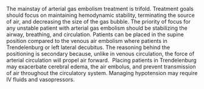 The mainstay of arterial gas embolism treatment is trifold. Treatment goals should focus on maintaining hemodynamic stability, terminating the source of air, and decreasing the size of the gas bubble. The priority of focus for any unstable patient with arterial gas embolism should be stabilizing the airway, breathing, and circulation. Patients can be placed in the supine position compared to the venous air embolism where patients in Trendelenburg or left lateral decubitus. The reasoning behind the positioning is secondary because, unlike in venous circulation, the force of arterial circulation will propel air forward.  Placing patients in Trendelenburg may exacerbate cerebral edema, the air embolus, and prevent transmission of air throughout the circulatory system. Managing hypotension may require IV fluids and vasopressors.
